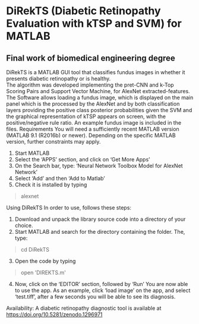 # DiRekTS (Diabetic Retinopathy Evaluation with kTSP and SVM) for MATLAB
## Final work of biomedical engineering degree

DiRekTS is a MATLAB GUI tool that classifies fundus images in whether it presents diabetic retinopathy or is healthy.  
The algorithm was developed implementing the pret-CNN and k-Top Scoring Pairs and Support Vector Machine, for AlexNet extracted-features. 
The Software allows loading a fundus image, which is displayed on the main panel which is the processed by the AlexNet and by both classification layers 
providing the positive class posterior probabilities given the SVM and the graphical representation of kTSP appears on screen, with the positive/negative rule ratio. 
An example fundus image is included in the files.
Requirements
You will need a sufficiently recent MATLAB version (MATLAB 9.1 (R2016b) or newer). Depending on the specific MATLAB version, further constraints may apply.
1. Start MATLAB
2. Select the ‘APPS’ section, and click on ‘Get More Apps’
3. On the Search bar, type: ‘Neural Network Toolbox Model for AlexNet Network’
4. Select ‘Add’ and then ‘Add to Matlab’
5. Check it is installed by typing
>  alexnet

Using DiRekTS
In order to use, follows these steps:
1. Download and unpack the library source code into a directory of your choice.
2. Start MATLAB and search for the directory containing the folder. The, type:
> cd DiRekTS

3. Open the code by typing
> open 'DIREKTS.m'

4. Now, click on the ‘EDITOR’ section, followed by ‘Run’
You are now able to use the app.
As an example, click ‘load image’ on the app, and select ‘test.tiff’, after a few seconds you will be able to see its diagnosis.

Availability: A diabetic retinopathy diagnostic tool is available at https://doi.org/10.5281/zenodo.1296971

